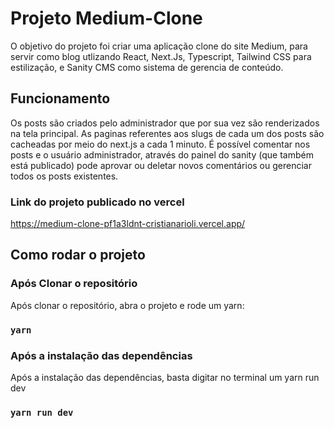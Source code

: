 # Projeto Medium-Clone
O objetivo do projeto foi criar uma aplicação clone do site Medium, para servir como blog utlizando React, Next.Js, Typescript, Tailwind CSS para estilização, e Sanity CMS como sistema de gerencia de conteúdo.

## Funcionamento
Os posts são criados pelo administrador que por sua vez são renderizados na tela principal. As paginas referentes aos slugs de cada um dos posts são cacheadas por meio do next.js a cada 1 minuto. É possível comentar nos posts e o usuário administrador, através do painel do sanity (que também está publicado) pode aprovar ou deletar novos comentários ou gerenciar todos os posts existentes.

### Link do projeto publicado no vercel
https://medium-clone-pf1a3ldnt-cristianarioli.vercel.app/

## Como rodar o projeto
### Após Clonar o repositório
Após clonar o repositório, abra o projeto e rode um yarn:
### `yarn`
### Após a instalação das dependências
Após a instalação das dependências, basta digitar no terminal um yarn run dev
### `yarn run dev`
